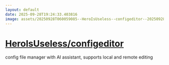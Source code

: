 ```yaml
---
layout: default
date: 2025-09-28T19:24:33.403816
image: assets/20250928T060059085--HeroIsUseless--configeditor--20250928T060903537--cropped.png
---
```


# [HeroIsUseless/configeditor](https://github.com/HeroIsUseless/configeditor)

config file manager with AI assistant, supports local and remote editing
